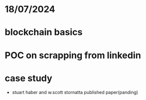 # 18/07/2024

# blockchain basics

# POC on scrapping from linkedin

# case study 
- stuart haber and w.scott stornatta published paper(panding)